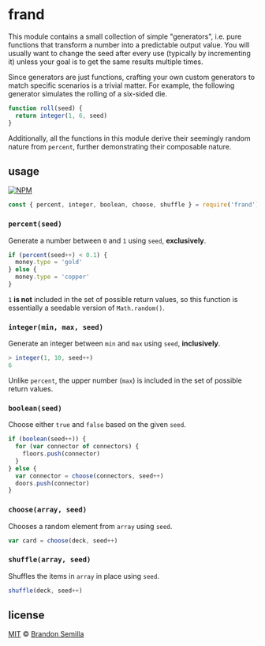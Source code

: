 # frand
This module contains a small collection of simple "generators", i.e. pure functions that transform a number into a predictable output value. You will usually want to change the seed after every use (typically by incrementing it) unless your goal is to get the same results multiple times.

Since generators are just functions, crafting your own custom generators to match specific scenarios is a trivial matter. For example, the following generator simulates the rolling of a six-sided die.
```js
function roll(seed) {
  return integer(1, 6, seed)
}
```
Additionally, all the functions in this module derive their seemingly random nature from `percent`, further demonstrating their composable nature.

## usage
[![NPM](https://nodei.co/npm/frand.png?mini)](https://www.npmjs.com/package/frand)
```js
const { percent, integer, boolean, choose, shuffle } = require('frand')
```

### `percent(seed)`
Generate a number between `0` and `1` using `seed`, **exclusively**.
```js
if (percent(seed++) < 0.1) {
  money.type = 'gold'
} else {
  money.type = 'copper'
}
```
`1` **is not** included in the set of possible return values, so this function is essentially a seedable version of `Math.random()`.

### `integer(min, max, seed)`
Generate an integer between `min` and `max` using `seed`, **inclusively**.
```js
> integer(1, 10, seed++)
6
```
Unlike `percent`, the upper number (`max`) is included in the set of possible return values.

### `boolean(seed)`
Choose either `true` and `false` based on the given `seed`.
```js
if (boolean(seed++)) {
  for (var connector of connectors) {
    floors.push(connector)
  }
} else {
  var connector = choose(connectors, seed++)
  doors.push(connector)
}
```

### `choose(array, seed)`
Chooses a random element from `array` using `seed`.
```js
var card = choose(deck, seed++)
```

### `shuffle(array, seed)`
Shuffles the items in `array` in place using `seed`.
```js
shuffle(deck, seed++)
```

## license
[MIT](https://opensource.org/licenses/MIT) © [Brandon Semilla](https://git.io/semibran)
